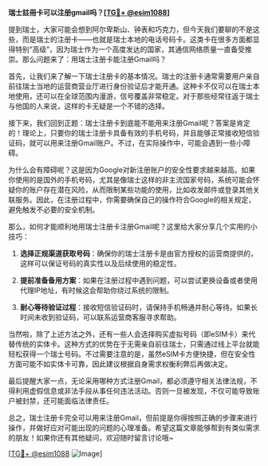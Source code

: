 **瑞士註冊卡可以注册gmail吗？[[TG💪+ @esim1088](https://t.me/s/esim1088)]**

提到瑞士，大家可能会想到阿尔卑斯山、钟表和巧克力，但今天我们要聊的不是这些，而是瑞士的注册卡——也就是瑞士本地的电话号码卡。这类卡在很多方面都显得特别“高级”，因为瑞士作为一个高度发达的国家，其通信网络质量一直备受推崇。那么问题来了：用瑞士注册卡能注册Gmail吗？

首先，让我们来了解一下瑞士注册卡的基本情况。瑞士的注册卡通常需要用户亲自前往瑞士当地的运营商营业厅进行身份验证后才能开通。这种卡不仅可以在瑞士本地使用，还可以在全球范围内漫游，信号覆盖非常稳定。对于那些经常往返于瑞士与他国的人来说，这样的卡无疑是一个不错的选择。

接下来，我们回到正题：瑞士注册卡到底能不能用来注册Gmail呢？答案是肯定的！理论上，只要你的瑞士注册卡具备有效的手机号码，并且能够正常接收短信验证码，就可以用来注册Gmail账户。不过，在实际操作中，可能会遇到一些小障碍。

为什么会有障碍呢？这是因为Google对新注册账户的安全性要求越来越高。如果你使用的是国外的手机号码，尤其是像瑞士这样的非主流国家号码，系统可能会怀疑你的账户存在潜在风险，从而限制某些功能的使用，比如收发邮件或登录其他关联服务。因此，在注册过程中，你需要确保自己的操作符合Google的相关规定，避免触发不必要的安全机制。

那么，如何才能顺利地用瑞士注册卡注册Gmail呢？这里给大家分享几个实用的小技巧：

1. **选择正规渠道获取号码**：确保你的瑞士注册卡是由官方授权的运营商提供的，这样可以保证号码的真实性以及后续使用的稳定性。
   
2. **提前准备备用方案**：如果在注册过程中遇到问题，可以尝试更换设备或者使用代理IP地址，有时候这会帮助你绕过系统的限制。

3. **耐心等待验证过程**：接收短信验证码时，请保持手机畅通并耐心等待。如果长时间未收到验证码，可以联系运营商客服寻求帮助。

当然啦，除了上述方法之外，还有一些人会选择购买虚拟号码（即eSIM卡）来代替传统的实体卡。这种方式的优势在于无需亲自前往瑞士，只需通过线上平台就能轻松获得一个瑞士号码。不过需要注意的是，虽然eSIM卡方便快捷，但在安全性方面可能不如实体卡可靠，因此建议根据自身需求权衡利弊后再做决定。

最后提醒大家一点，无论采用哪种方式注册Gmail，都必须遵守相关法律法规，不得利用虚假信息或非法手段从事任何违法活动。否则一旦被发现，不仅可能导致账户被封禁，还可能面临法律责任。

总之，瑞士注册卡完全可以用来注册Gmail，但前提是你得按照正确的步骤来进行操作，并做好应对可能出现的问题的心理准备。希望这篇文章能够帮到有类似需求的朋友！如果你还有其他疑问，欢迎随时留言讨论哦~

[[TG💪+ @esim1088](https://t.me/s/esim1088) ![Image](https://i.postimg.cc/4NQfJmqS/Snipaste-2025-05-13-00-14-12.png)]